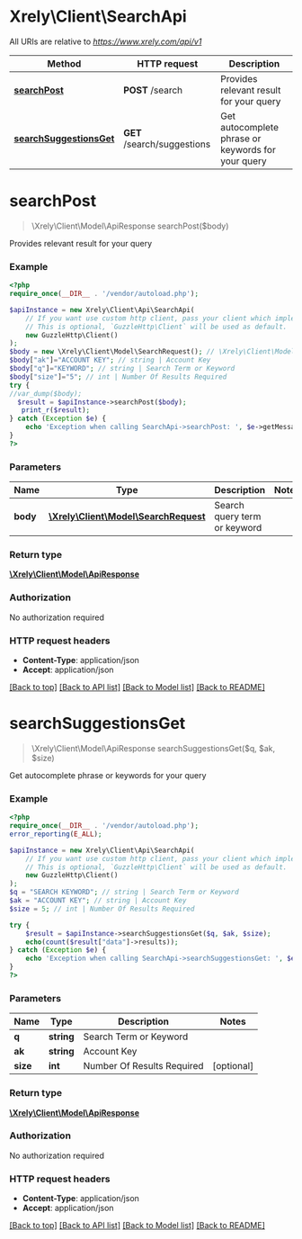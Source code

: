 # Xrely\Client\SearchApi

All URIs are relative to *https://www.xrely.com/api/v1*

Method | HTTP request | Description
------------- | ------------- | -------------
[**searchPost**](SearchApi.md#searchPost) | **POST** /search | Provides relevant result for your query
[**searchSuggestionsGet**](SearchApi.md#searchSuggestionsGet) | **GET** /search/suggestions | Get autocomplete phrase or keywords for your query


# **searchPost**
> \Xrely\Client\Model\ApiResponse searchPost($body)

Provides relevant result for your query



### Example
```php
<?php
require_once(__DIR__ . '/vendor/autoload.php');

$apiInstance = new Xrely\Client\Api\SearchApi(
    // If you want use custom http client, pass your client which implements `GuzzleHttp\ClientInterface`.
    // This is optional, `GuzzleHttp\Client` will be used as default.
    new GuzzleHttp\Client()
);
$body = new \Xrely\Client\Model\SearchRequest(); // \Xrely\Client\Model\SearchRequest | Search query term or keyword
$body["ak"]="ACCOUNT KEY"; // string | Account Key
$body["q"]="KEYWORD"; // string | Search Term or Keyword
$body["size"]="5"; // int | Number Of Results Required
try {
//var_dump($body);
  $result = $apiInstance->searchPost($body);
   print_r($result);
} catch (Exception $e) {
    echo 'Exception when calling SearchApi->searchPost: ', $e->getMessage(), PHP_EOL;
}
?>
```

### Parameters

Name | Type | Description  | Notes
------------- | ------------- | ------------- | -------------
 **body** | [**\Xrely\Client\Model\SearchRequest**](../Model/SearchRequest.md)| Search query term or keyword |

### Return type

[**\Xrely\Client\Model\ApiResponse**](../Model/ApiResponse.md)

### Authorization

No authorization required

### HTTP request headers

 - **Content-Type**: application/json
 - **Accept**: application/json

[[Back to top]](#) [[Back to API list]](../../README.md#documentation-for-api-endpoints) [[Back to Model list]](../../README.md#documentation-for-models) [[Back to README]](../../README.md)

# **searchSuggestionsGet**
> \Xrely\Client\Model\ApiResponse searchSuggestionsGet($q, $ak, $size)

Get autocomplete phrase or keywords for your query



### Example
```php
<?php
require_once(__DIR__ . '/vendor/autoload.php');
error_reporting(E_ALL);

$apiInstance = new Xrely\Client\Api\SearchApi(
    // If you want use custom http client, pass your client which implements `GuzzleHttp\ClientInterface`.
    // This is optional, `GuzzleHttp\Client` will be used as default.
    new GuzzleHttp\Client()
);
$q = "SEARCH KEYWORD"; // string | Search Term or Keyword
$ak = "ACCOUNT KEY"; // string | Account Key
$size = 5; // int | Number Of Results Required

try {
    $result = $apiInstance->searchSuggestionsGet($q, $ak, $size);
    echo(count($result["data"]->results));
} catch (Exception $e) {
    echo 'Exception when calling SearchApi->searchSuggestionsGet: ', $e->getMessage(), PHP_EOL;
}
?>
```

### Parameters

Name | Type | Description  | Notes
------------- | ------------- | ------------- | -------------
 **q** | **string**| Search Term or Keyword |
 **ak** | **string**| Account Key |
 **size** | **int**| Number Of Results Required | [optional]

### Return type

[**\Xrely\Client\Model\ApiResponse**](../Model/ApiResponse.md)

### Authorization

No authorization required

### HTTP request headers

 - **Content-Type**: application/json
 - **Accept**: application/json

[[Back to top]](#) [[Back to API list]](../../README.md#documentation-for-api-endpoints) [[Back to Model list]](../../README.md#documentation-for-models) [[Back to README]](../../README.md)